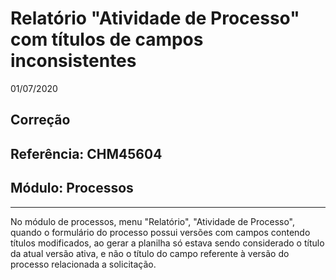 #  Relatório "Atividade de Processo" com títulos de campos inconsistentes
01/07/2020
## Correção
## Referência: CHM45604
## Módulo: Processos
***

No módulo de processos, menu "Relatório", "Atividade de Processo", quando o formulário do processo possui versões com campos contendo títulos modificados, ao gerar a planilha só estava sendo considerado o título da atual versão ativa, e não o título do campo referente à versão do processo relacionada a solicitação.